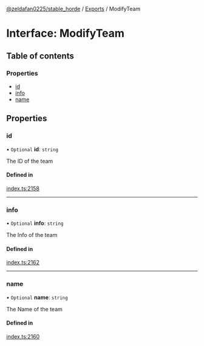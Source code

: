[@zeldafan0225/stable_horde](../README.md) / [Exports](../modules.md) / ModifyTeam

# Interface: ModifyTeam

## Table of contents

### Properties

- [id](ModifyTeam.md#id)
- [info](ModifyTeam.md#info)
- [name](ModifyTeam.md#name)

## Properties

### id

• `Optional` **id**: `string`

The ID of the team

#### Defined in

[index.ts:2158](https://github.com/MrlolDev/stable_horde/blob/07c9e41/index.ts#L2158)

___

### info

• `Optional` **info**: `string`

The Info of the team

#### Defined in

[index.ts:2162](https://github.com/MrlolDev/stable_horde/blob/07c9e41/index.ts#L2162)

___

### name

• `Optional` **name**: `string`

The Name of the team

#### Defined in

[index.ts:2160](https://github.com/MrlolDev/stable_horde/blob/07c9e41/index.ts#L2160)
